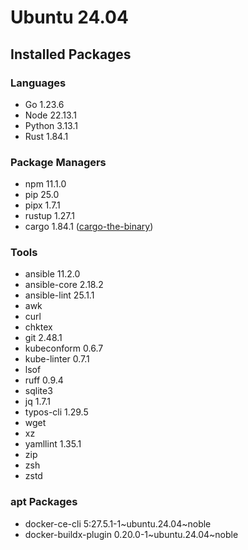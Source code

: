 # Ubuntu 24.04

## Installed Packages

### Languages

- Go 1.23.6
- Node 22.13.1
- Python 3.13.1
- Rust 1.84.1

### Package Managers

- npm 11.1.0
- pip 25.0
- pipx 1.7.1
- rustup 1.27.1
- cargo 1.84.1 ([cargo-the-binary](https://github.com/rust-lang/cargo/blob/master/src/cargo/version.rs))

### Tools

- ansible 11.2.0
- ansible-core 2.18.2
- ansible-lint 25.1.1
- awk
- curl
- chktex
- git 2.48.1
- kubeconform 0.6.7
- kube-linter 0.7.1
- lsof
- ruff 0.9.4
- sqlite3
- jq 1.7.1
- typos-cli 1.29.5
- wget
- xz
- yamllint 1.35.1
- zip
- zsh
- zstd

### apt Packages

- docker-ce-cli 5:27.5.1-1\~ubuntu.24.04\~noble
- docker-buildx-plugin 0.20.0-1\~ubuntu.24.04\~noble
